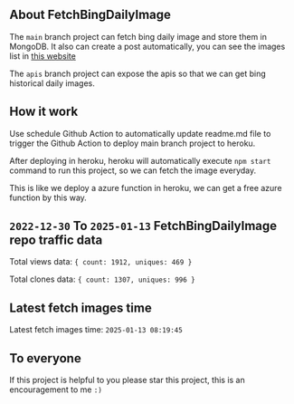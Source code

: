 ## About FetchBingDailyImage

The `main` branch project can fetch bing daily image and store them in MongoDB.
It also can create a post automatically, you can see the images list in [this website](https://oursalbum.netlify.app)

The `apis` branch project can expose the apis so that we can get bing historical daily images.

## How it work

Use schedule Github Action to automatically update readme.md file to trigger the Github Action to deploy main branch project to heroku.

After deploying in heroku, heroku will automatically execute `npm start` command to run this project, so we can fetch the image everyday.

This is like we deploy a azure function in heroku, we can get a free azure function by this way.

## `2022-12-30` To `2025-01-13` FetchBingDailyImage repo traffic data

Total views data: `{ count: 1912, uniques: 469 }`

Total clones data: `{ count: 1307, uniques: 996 }`

## Latest fetch images time

Latest fetch images time: `2025-01-13 08:19:45`

## To everyone

If this project is helpful to you please star this project, this is an encouragement to me `:)`



